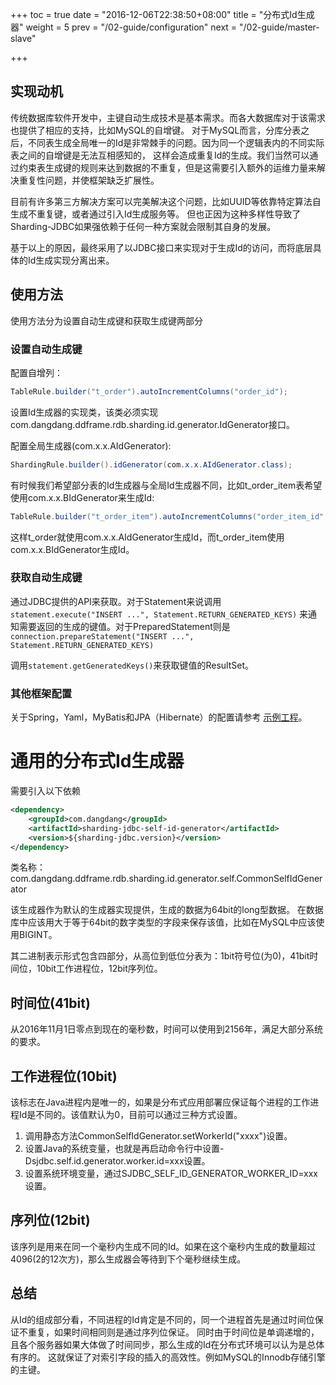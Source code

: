 +++
toc = true
date = "2016-12-06T22:38:50+08:00"
title = "分布式Id生成器"
weight = 5
prev = "/02-guide/configuration"
next = "/02-guide/master-slave"

+++

## 实现动机

传统数据库软件开发中，主键自动生成技术是基本需求。而各大数据库对于该需求也提供了相应的支持，比如MySQL的自增键。
对于MySQL而言，分库分表之后，不同表生成全局唯一的Id是非常棘手的问题。因为同一个逻辑表内的不同实际表之间的自增键是无法互相感知的，
这样会造成重复Id的生成。我们当然可以通过约束表生成键的规则来达到数据的不重复，但是这需要引入额外的运维力量来解决重复性问题，并使框架缺乏扩展性。

目前有许多第三方解决方案可以完美解决这个问题，比如UUID等依靠特定算法自生成不重复键，或者通过引入Id生成服务等。
但也正因为这种多样性导致了Sharding-JDBC如果强依赖于任何一种方案就会限制其自身的发展。

基于以上的原因，最终采用了以JDBC接口来实现对于生成Id的访问，而将底层具体的Id生成实现分离出来。

## 使用方法

使用方法分为设置自动生成键和获取生成键两部分

### 设置自动生成键

配置自增列：

```java
TableRule.builder("t_order").autoIncrementColumns("order_id");
```

设置Id生成器的实现类，该类必须实现com.dangdang.ddframe.rdb.sharding.id.generator.IdGenerator接口。

配置全局生成器(com.x.x.AIdGenerator):

```java
ShardingRule.builder().idGenerator(com.x.x.AIdGenerator.class);

```

有时候我们希望部分表的Id生成器与全局Id生成器不同，比如t_order_item表希望使用com.x.x.BIdGenerator来生成Id:

```java
TableRule.builder("t_order_item").autoIncrementColumns("order_item_id", com.x.x.BIdGenerator.class);
```

这样t_order就使用com.x.x.AIdGenerator生成Id，而t_order_item使用com.x.x.BIdGenerator生成Id。


### 获取自动生成键

通过JDBC提供的API来获取。对于Statement来说调用```statement.execute("INSERT ...", Statement.RETURN_GENERATED_KEYS)```
来通知需要返回的生成的键值。对于PreparedStatement则是```connection.prepareStatement("INSERT ...", Statement.RETURN_GENERATED_KEYS)```

调用```statement.getGeneratedKeys()```来获取键值的ResultSet。

### 其他框架配置

关于Spring，Yaml，MyBatis和JPA（Hibernate）的配置请参考
[示例工程](https://github.com/dangdangdotcom/sharding-jdbc/tree/master/sharding-jdbc-example)。

# 通用的分布式Id生成器

需要引入以下依赖

```xml
<dependency>
    <groupId>com.dangdang</groupId>
    <artifactId>sharding-jdbc-self-id-generator</artifactId>
    <version>${sharding-jdbc.version}</version>
</dependency>
```
类名称：com.dangdang.ddframe.rdb.sharding.id.generator.self.CommonSelfIdGenerator

该生成器作为默认的生成器实现提供，生成的数据为64bit的long型数据。
在数据库中应该用大于等于64bit的数字类型的字段来保存该值，比如在MySQL中应该使用BIGINT。

其二进制表示形式包含四部分，从高位到低位分表为：1bit符号位(为0)，41bit时间位，10bit工作进程位，12bit序列位。

## 时间位(41bit)

从2016年11月1日零点到现在的毫秒数，时间可以使用到2156年，满足大部分系统的要求。

## 工作进程位(10bit)

该标志在Java进程内是唯一的，如果是分布式应用部署应保证每个进程的工作进程Id是不同的。该值默认为0，目前可以通过三种方式设置。

 1. 调用静态方法CommonSelfIdGenerator.setWorkerId("xxxx")设置。
 1. 设置Java的系统变量，也就是再启动命令行中设置-Dsjdbc.self.id.generator.worker.id=xxx设置。
 1. 设置系统环境变量，通过SJDBC_SELF_ID_GENERATOR_WORKER_ID=xxx设置。

## 序列位(12bit)

该序列是用来在同一个毫秒内生成不同的Id。如果在这个毫秒内生成的数量超过4096(2的12次方)，那么生成器会等待到下个毫秒继续生成。

## 总结

从Id的组成部分看，不同进程的Id肯定是不同的，同一个进程首先是通过时间位保证不重复，如果时间相同则是通过序列位保证。
同时由于时间位是单调递增的，且各个服务器如果大体做了时间同步，那么生成的Id在分布式环境可以认为是总体有序的。
这就保证了对索引字段的插入的高效性。例如MySQL的Innodb存储引擎的主键。